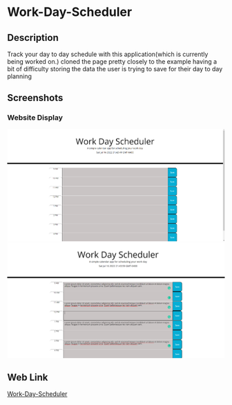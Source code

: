 # Work-Day-Scheduler
 
## Description

Track your day to day schedule with this application(which is currently being worked on.)
cloned the page pretty closely to the example having a bit of difficulty storing the data the user is trying to save for their day to day planning

## Screenshots
### Website Display
![image](Develop/img/Web-Main.PNG)
![image](Develop/img/Text-Boxes-With-Text.PNG)

## Web Link
[Work-Day-Scheduler](https://arezvani95.github.io/Work-Day-Scheduler/)